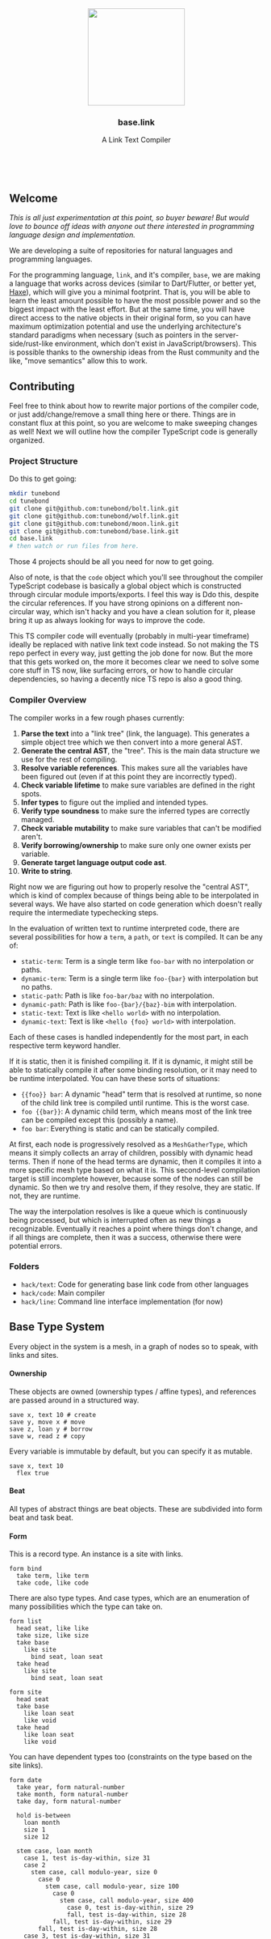 <br/>
<br/>
<br/>
<br/>
<br/>
<br/>
<br/>

<p align='center'>
  <img src='https://github.com/tunebond/base.link/blob/make/view/base.svg?raw=true' height='192'>
</p>

<h3 align='center'>base.link</h3>
<p align='center'>
  A Link Text Compiler
</p>

<br/>
<br/>
<br/>

## Welcome

_This is all just experimentation at this point, so buyer beware! But
would love to bounce off ideas with anyone out there interested in
programming language design and implementation._

We are developing a suite of repositories for natural languages and
programming languages.

For the programming language, `link`, and it's compiler, `base`, we are
making a language that works across devices (similar to Dart/Flutter, or
better yet, [Haxe](https://haxe.org)), which will give you a minimal
footprint. That is, you will be able to learn the least amount possible
to have the most possible power and so the biggest impact with the least
effort. But at the same time, you will have direct access to the native
objects in their original form, so you can have maximum optimization
potential and use the underlying architecture's standard paradigms when
necessary (such as pointers in the server-side/rust-like environment,
which don't exist in JavaScript/browsers). This is possible thanks to
the ownership ideas from the Rust community and the like, "move
semantics" allow this to work.

## Contributing

Feel free to think about how to rewrite major portions of the compiler
code, or just add/change/remove a small thing here or there. Things are
in constant flux at this point, so you are welcome to make sweeping
changes as well! Next we will outline how the compiler TypeScript code
is generally organized.

### Project Structure

Do this to get going:

```bash
mkdir tunebond
cd tunebond
git clone git@github.com:tunebond/bolt.link.git
git clone git@github.com:tunebond/wolf.link.git
git clone git@github.com:tunebond/moon.link.git
git clone git@github.com:tunebond/base.link.git
cd base.link
# then watch or run files from here.
```

Those 4 projects should be all you need for now to get going.

Also of note, is that the `code` object which you'll see throughout the
compiler TypeScript codebase is basically a global object which is
constructed through circular module imports/exports. I feel this way is
Ddo this, despite the circular references. If you have strong opinions
on a different non-circular way, which isn't hacky and you have a clean
solution for it, please bring it up as always looking for ways to
improve the code.

This TS compiler code will eventually (probably in multi-year timeframe)
ideally be replaced with native link text code instead. So not making
the TS repo perfect in every way, just getting the job done for now. But
the more that this gets worked on, the more it becomes clear we need to
solve some core stuff in TS now, like surfacing errors, or how to handle
circular dependencies, so having a decently nice TS repo is also a good
thing.

### Compiler Overview

The compiler works in a few rough phases currently:

1. **Parse the text** into a "link tree" (link, the language). This
   generates a simple object tree which we then convert into a more
   general AST.
1. **Generate the central AST**, the "tree". This is the main data
   structure we use for the rest of compiling.
1. **Resolve variable references**. This makes sure all the variables
   have been figured out (even if at this point they are incorrectly
   typed).
1. **Check variable lifetime** to make sure variables are defined in the
   right spots.
1. **Infer types** to figure out the implied and intended types.
1. **Verify type soundness** to make sure the inferred types are
   correctly managed.
1. **Check variable mutability** to make sure variables that can't be
   modified aren't.
1. **Verify borrowing/ownership** to make sure only one owner exists per
   variable.
1. **Generate target language output code ast**.
1. **Write to string**.

Right now we are figuring out how to properly resolve the "central AST",
which is kind of complex because of things being able to be interpolated
in several ways. We have also started on code generation which doesn't
really require the intermediate typechecking steps.

In the evaluation of written text to runtime interpreted code, there are
several possibilities for how a `term`, a `path`, or `text` is compiled.
It can be any of:

- `static-term`: Term is a single term like `foo-bar` with no
  interpolation or paths.
- `dynamic-term`: Term is a single term like `foo-{bar}` with
  interpolation but no paths.
- `static-path`: Path is like `foo-bar/baz` with no interpolation.
- `dynamic-path`: Path is like `foo-{bar}/{baz}-bim` with interpolation.
- `static-text`: Text is like `<hello world>` with no interpolation.
- `dynamic-text`: Text is like `<hello {foo} world>` with interpolation.

Each of these cases is handled independently for the most part, in each
respective term keyword handler.

If it is static, then it is finished compiling it. If it is dynamic, it
might still be able to statically compile it after some binding
resolution, or it may need to be runtime interpolated. You can have
these sorts of situations:

- `{{foo}} bar`: A dynamic "head" term that is resolved at runtime, so
  none of the child link tree is compiled until runtime. This is the
  worst case.
- `foo {{bar}}`: A dynamic child term, which means most of the link tree
  can be compiled except this (possibly a name).
- `foo bar`: Everything is static and can be statically compiled.

At first, each node is progressively resolved as a `MeshGatherType`,
which means it simply collects an array of children, possibly with
dynamic head terms. Then if none of the head terms are dynamic, then it
compiles it into a more specific mesh type based on what it is. This
second-level compilation target is still incomplete however, because
some of the nodes can still be dynamic. So then we try and resolve them,
if they resolve, they are static. If not, they are runtime.

The way the interpolation resolves is like a queue which is continuously
being processed, but which is interrupted often as new things a
recognizable. Eventually it reaches a point where things don't change,
and if all things are complete, then it was a success, otherwise there
were potential errors.

### Folders

- `hack/text`: Code for generating base link code from other languages
- `hack/code`: Main compiler
- `hack/line`: Command line interface implementation (for now)

## Base Type System

Every object in the system is a mesh, in a graph of nodes so to speak,
with links and sites.

#### Ownership

These objects are owned (ownership types / affine types), and references
are passed around in a structured way.

```link
save x, text 10 # create
save y, move x # move
save z, loan y # borrow
save w, read z # copy
```

Every variable is immutable by default, but you can specify it as
mutable.

```link
save x, text 10
  flex true
```

#### Beat

All types of abstract things are beat objects. These are subdivided into
form beat and task beat.

#### Form

This is a record type. An instance is a site with links.

```link
form bind
  take term, like term
  take code, like code
```

There are also type types. And case types, which are an enumeration of
many possibilities which the type can take on.

```link
form list
  head seat, like like
  take size, like size
  take base
    like site
      bind seat, loan seat
  take head
    like site
      bind seat, loan seat

form site
  head seat
  take base
    like loan seat
    like void
  take head
    like loan seat
    like void
```

You can have dependent types too (constraints on the type based on the
site links).

```link
form date
  take year, form natural-number
  take month, form natural-number
  take day, form natural-number

  hold is-between
    loan month
    size 1
    size 12

  stem case, loan month
    case 1, test is-day-within, size 31
    case 2
      stem case, call modulo-year, size 0
        case 0
          stem case, call modulo-year, size 100
            case 0
              stem case, call modulo-year, size 400
                case 0, test is-day-within, size 29
                fall, test is-day-within, size 28
            fall, test is-day-within, size 29
        fall, test is-day-within, size 28
    case 3, test is-day-within, size 31
    case 4, test is-day-within, size 30
    case 5, test is-day-within, size 31
    case 6, test is-day-within, size 30
    case 7, test is-day-within, size 31
    case 8, test is-day-within, size 31
    case 9, test is-day-within, size 30
    case 10, test is-day-within, size 31
    case 11, test is-day-within, size 30
    case 12, test is-day-within, size 31

  task modulo-year
    hide true
    take size
    call modulo
      loan year
      loan size

  task is-day-within
    hide true
    take size
    test is-less-than-or-equal-to
      loan day
      loan size
```

#### Task

Tasks are function definitions.

```link
task find-fibonacci-via-loop
  take i, like natural-number
  like natural-number

  save g, mark 0
    flex true

  save o, mark 1
    flex true

  save d
    flex true

  walk test
    test is-gt
      loan i
      text 0
    hook tick
      save d, move o
      save o
        call add
          loan g
          loan d
      save g, move d
      save i
        call decrement
          loan i

  back g
```

Tasks can be nested, creating each their own lexical scope.

#### Fork

The lexical scope (the "visible" scope, what you see when you look at
the code) is called a fork. The forks form a stack, and their evolution
forms a tree. These can be directly accessed at various places in the
compiled term set. They can be accessed inside form definitions, as well
as inside tasks.

#### Call

Tasks get applied with the call form.

```link
call check-gt
  bind base, loan i
  bind head, text 0
```

You can specify that the call is async with `wait`:

```link
call check-gt-async
  wait true
  loan i
  text 0
```

Likewise, you can define `wait` on the task to say that it is async.

#### Hook

Calls can be streams or loops, which emit events. This is implemented
with `hook`.

```link
call if
  hook test
    test is-boolean
      bind x, loan y
  hook match
    ...
  hook fail
    ...
```

#### Back

Calls automatically return a value without anything, but you can also
return explicity.

```
back 0
```

#### Make

The make is the site constructor.

```link
make bind
  bind term, loan term
```

#### Load

The load is the import of other modules or "cards". Loads can be nested,
Ddo pattern matching to select out object by type and name.

```link
load /form
  take form link
  take form move
  take form read
  take form loan
```

#### Lead

A lead is returned when there is a potential error or value as options.

#### Card

A card is a module. It belongs to a deck, the package.

#### Deck

A deck is a package or project. It belongs to a host, or an
organization/entity.

#### Host

A host is used to bind data, usually for passing to a call, but can also
be used to construct arbitrary trees of content.

```link
host hello, text <foo>
host world
  host bar, text <baz>
```

### Custom DSLs

You can build your own DSLs by defining a mine, mill, and mint which
combines the two.

#### Mine

A mine is a parser. There are two types of mines by default, the text
mine (which parses text/bits) and the tree mine (which parses the trees
of terms). The tree of terms that you get initially is passed through
the mine, and matched with a mill, to get the final mesh.

```link
mine bind
  mine term, term bind
    mine term
      take name
    mine room
      make case
        mine form, form sift
          take sift
```

#### Mill

The mill takes the streaming output from the mine, and converts it into
mesh.

```link
mill bind
  mill term
    save term
  mill sift
    mill text
      save sift
    mill link
      mill road
        base seed
        make link
          bind road, link seed
          save sift
    mill move
      mill road
        base seed
        make move
          bind road, link seed
          save sift
    mill read
      mill road
        base seed
        make read
          bind road, link seed
          save sift
    mill loan
      mill road
        base seed
        make loan
          bind road, link seed
          save sift
    mill make, form make
      save sift
    mill call, form call
      save sift
    mill task, form task
      save sift
    mill task, form form
      save sift
  make bind
    bind term, link term
    bind term, link term
```

To construct your own DSLs, you simply define a mine which parses the
term tree (following the example mines for inspiration), and define a
mill to convert the mines parsings into mesh.

This gives us a way to transform text content to trees to meshes, and
verify the transformation is correct.

Don't consider the trees of terms and the resulting objects as really an
inflexible syntax which defines opaque objects and types. These are
simple data structures encoding object trees and graphs, not like
functional languages. So you are free to "compile" the object to create
and run computation however you see fit, which gives you great ability.

### Project Cleanliness

Parentheses are always avoided in our base style. All files are named
`base.link` inside of a folder, along with an optional `test.link` test
file. Certain folder collections are standard, like Ruby on Rails.

### License

Copyright 2021-2023 <a href='https://tune.bond'>TuneBond</a>

Licensed under the Apache License, Version 2.0 (the "License"); you may
not use this file except in compliance with the License. You may obtain
a copy of the License at

    http://www.apache.org/licenses/LICENSE-2.0

Unless required by applicable law or agreed to in writing, software
distributed under the License is distributed on an "AS IS" BASIS,
WITHOUT WARRANTIES OR CONDITIONS OF ANY KIND, either express or implied.
See the License for the specific language governing permissions and
limitations under the License.

### TuneBond

This is being developed by the folks at [TuneBond](https://tune.bond), a
California-based project for helping humanity master information and
computation. TuneBond started off in the winter of 2008 as a spark of an
idea, to forming a company 10 years later in the winter of 2018, to a
seed of a project just beginning its development phases. It is entirely
bootstrapped by working full time and running
[Etsy](https://etsy.com/shop/tunebond) and
[Amazon](https://www.amazon.com/s?rh=p_27%3AMount+Build) shops. Also
find us on [Facebook](https://www.facebook.com/tunebond),
[Twitter](https://twitter.com/tunebond), and
[LinkedIn](https://www.linkedin.com/company/tunebond). Check out our
other GitHub projects as well!
